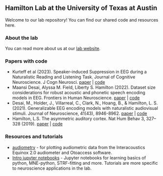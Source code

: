 ## Hamilton Lab at the University of Texas at Austin

Welcome  to our lab repository! You can find our shared code and resources here.

### About the lab
You can read more about us at our [lab website](https://slhs.utexas.edu/research/hamilton-lab).

### Papers with code
* Kurteff et al (2023). Speaker-induced Suppression in EEG during a Naturalistic Reading and Listening Task. Journal of Cognitive Neuroscience. J Cogn Neurosci. [paper](https://doi.org/10.1162/jocn_a_02037) | [code](https://github.com/HamiltonLabUT/speaker_induced_suppression_EEG)
* Maansi Desai, Alyssa M. Field, Liberty S. Hamilton (2022). Dataset size considerations for robust acoustic and phonetic speech encoding models in EEG. Frontiers in Human Neuroscience. [paper](https://doi.org/10.3389/fnhum.2022.1001171) | [code](https://github.com/HamiltonLabUT/dataset-size-considerations)
* Desai, M., Holder, J., Villarreal, C., Clark, N., Hoang, B., & Hamilton, L. S. (2021). Generalizable EEG encoding models with naturalistic audiovisual stimuli. Journal of Neuroscience, 41(43), 8946-8962. [paper](https://doi.org/10.1523/JNEUROSCI.2891-20.2021) | [code](https://github.com/HamiltonLabUT/generalizable_EEG_manuscript)
* Hamilton, L.S. The asymmetric auditory cortex. Nat Hum Behav 3, 327–328 (2019). [paper](https://doi.org/10.1038/s41562-019-0582-x) | [code](https://github.com/HamiltonLabUT/AsymmetricNewsAndViews)

### Resources and tutorials
* [audiometry](https://github.com/HamiltonLabUT/audiometry) - for plotting audiometric data from the Interacoustics Equinox 2.0 audiometer and Otoaccess software.
* [Intro jupyter notebooks](https://github.com/HamiltonLabUT/lab_intro_notebooks) - Jupyter notebooks for learning basics of python, MNE-python, STRF-fitting and more. Tutorials are more specific to neuroscience applications in the lab.
